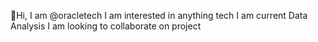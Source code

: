 👋Hi, I am @oracletech
I am interested in anything tech
I am current Data Analysis 
I am looking to collaborate on project 
